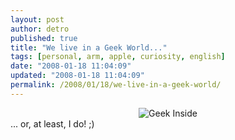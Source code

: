 ```yaml
---
layout: post
author: detro
published: true
title: "We live in a Geek World..."
tags: [personal, arm, apple, curiosity, english]
date: "2008-01-18 11:04:09"
updated: "2008-01-18 11:04:09"
permalink: /2008/01/18/we-live-in-a-geek-world/
---
```


<div align="center"><img src="http://www.jemjabella.co.uk/about/tshirts/geekinside.jpg" alt="Geek Inside" /></div>
... or, at least, I do! ;)
